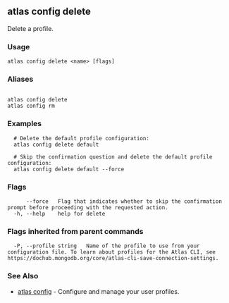 ## atlas config delete

Delete a profile.


### Usage
```
atlas config delete <name> [flags]
```

### Aliases
```

atlas config delete
atlas config rm
```

### Examples

```
  # Delete the default profile configuration:
  atlas config delete default

  # Skip the confirmation question and delete the default profile configuration:
  atlas config delete default --force
```


### Flags

```
      --force   Flag that indicates whether to skip the confirmation prompt before proceeding with the requested action.
  -h, --help    help for delete

```


### Flags inherited from parent commands

```
  -P, --profile string   Name of the profile to use from your configuration file. To learn about profiles for the Atlas CLI, see https://dochub.mongodb.org/core/atlas-cli-save-connection-settings.

```

### See Also


* [atlas config](atlas_config.md)	- Configure and manage your user profiles.



